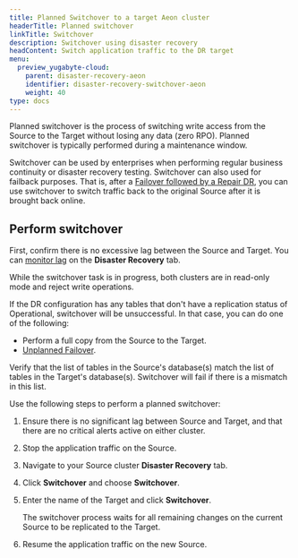 ```yaml
---
title: Planned Switchover to a target Aeon cluster
headerTitle: Planned switchover
linkTitle: Switchover
description: Switchover using disaster recovery
headContent: Switch application traffic to the DR target
menu:
  preview_yugabyte-cloud:
    parent: disaster-recovery-aeon
    identifier: disaster-recovery-switchover-aeon
    weight: 40
type: docs
---
```


Planned switchover is the process of switching write access from the Source to the Target without losing any data (zero RPO). Planned switchover is typically performed during a maintenance window.

Switchover can be used by enterprises when performing regular business continuity or disaster recovery testing. Switchover can also used for failback purposes. That is, after a [Failover followed by a Repair DR](../disaster-recovery-failover/), you can use switchover to switch traffic back to the original Source after it is brought back online.

## Perform switchover

First, confirm there is no excessive lag between the Source and Target. You can [monitor lag](../disaster-recovery-setup/#monitor-replication) on the **Disaster Recovery** tab.

While the switchover task is in progress, both clusters are in read-only mode and reject write operations.

If the DR configuration has any tables that don't have a replication status of Operational, switchover will be unsuccessful. In that case, you can do one of the following:

- Perform a full copy from the Source to the Target.
- [Unplanned Failover](../disaster-recovery-failover/).

Verify that the list of tables in the Source's database(s) match the list of tables in the Target's database(s). Switchover will fail if there is a mismatch in this list.

Use the following steps to perform a planned switchover:

1. Ensure there is no significant lag between Source and Target, and that there are no critical alerts active on either cluster.

1. Stop the application traffic on the Source.

1. Navigate to your Source cluster **Disaster Recovery** tab.

1. Click **Switchover** and choose **Switchover**.

1. Enter the name of the Target and click **Switchover**.

    The switchover process waits for all remaining changes on the current Source to be replicated to the Target.

1. Resume the application traffic on the new Source.
